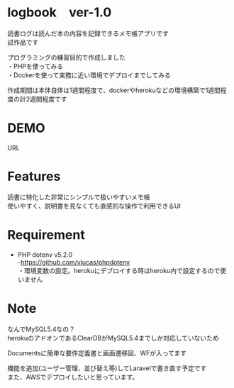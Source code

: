 # logbook　ver-1.0

 読書ログは読んだ本の内容を記録できるメモ帳アプリです  
 試作品です  
 
 プログラミングの練習目的で作成しました  
 ・PHPを使ってみる  
 ・Dockerを使って実務に近い環境でデプロイまでしてみる  
 
 作成期間は本体自体は1週間程度で、dockerやherokuなどの環境構築で1週間程度の計2週間程度です  

# DEMO

URL  

# Features

 読書に特化した非常にシンプルで扱いやすいメモ帳  
 使いやすく、説明書を見なくても直感的な操作で利用できるUI  

# Requirement

* PHP dotenv v5.2.0  
  -https://github.com/vlucas/phpdotenv  
  ・環境変数の設定。herokuにデブロイする時はheroku内で設定するので使いません  

# Note

 なんでMySQL5.4なの？  
 herokuのアドオンであるClearDBがMySQL5.4までしか対応していないため  

 Documentsに簡単な要件定義書と画面遷移図、WFが入ってます  

 機能を追加(ユーザー管理、並び替え等)してLaravelで書き直す予定です  
 また、AWSでデプロイしたいと思っています。  
